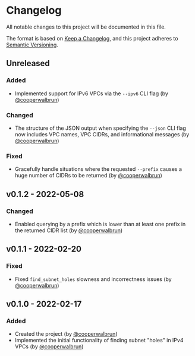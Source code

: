 # Changelog

All notable changes to this project will be documented in this file.

The format is based on [Keep a Changelog](https://keepachangelog.com/en/1.0.0/),
and this project adheres to [Semantic Versioning](https://semver.org/spec/v2.0.0.html).

## Unreleased

### Added

* Implemented support for IPv6 VPCs via the `--ipv6` CLI flag (by [@cooperwalbrun](https://github.com/cooperwalbrun))

### Changed

* The structure of the JSON output when specifying the `--json` CLI flag now includes VPC names, VPC CIDRs, and informational messages (by [@cooperwalbrun](https://github.com/cooperwalbrun))

### Fixed

* Gracefully handle situations where the requested `--prefix` causes a huge number of CIDRs to be returned (by [@cooperwalbrun](https://github.com/cooperwalbrun))

## v0.1.2 - 2022-05-08

### Changed

* Enabled querying by a prefix which is lower than at least one prefix in the returned CIDR list (by [@cooperwalbrun](https://github.com/cooperwalbrun))

## v0.1.1 - 2022-02-20

### Fixed

* Fixed `find_subnet_holes` slowness and incorrectness issues (by [@cooperwalbrun](https://github.com/cooperwalbrun))

## v0.1.0 - 2022-02-17

### Added

* Created the project (by [@cooperwalbrun](https://github.com/cooperwalbrun))
* Implemented the initial functionality of finding subnet "holes" in IPv4 VPCs (by [@cooperwalbrun](https://github.com/cooperwalbrun))
